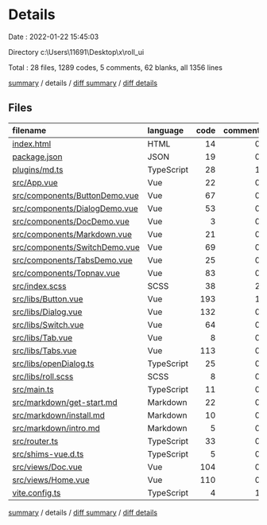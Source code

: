 # Details

Date : 2022-01-22 15:45:03

Directory c:\Users\11691\Desktop\x\roll_ui

Total : 28 files,  1289 codes, 5 comments, 62 blanks, all 1356 lines

[summary](results.md) / details / [diff summary](diff.md) / [diff details](diff-details.md)

## Files
| filename | language | code | comment | blank | total |
| :--- | :--- | ---: | ---: | ---: | ---: |
| [index.html](/index.html) | HTML | 14 | 0 | 3 | 17 |
| [package.json](/package.json) | JSON | 19 | 0 | 1 | 20 |
| [plugins/md.ts](/plugins/md.ts) | TypeScript | 28 | 1 | 4 | 33 |
| [src/App.vue](/src/App.vue) | Vue | 22 | 0 | 2 | 24 |
| [src/components/ButtonDemo.vue](/src/components/ButtonDemo.vue) | Vue | 67 | 0 | 1 | 68 |
| [src/components/DialogDemo.vue](/src/components/DialogDemo.vue) | Vue | 53 | 0 | 1 | 54 |
| [src/components/DocDemo.vue](/src/components/DocDemo.vue) | Vue | 3 | 0 | 0 | 3 |
| [src/components/Markdown.vue](/src/components/Markdown.vue) | Vue | 21 | 0 | 1 | 22 |
| [src/components/SwitchDemo.vue](/src/components/SwitchDemo.vue) | Vue | 69 | 0 | 5 | 74 |
| [src/components/TabsDemo.vue](/src/components/TabsDemo.vue) | Vue | 25 | 0 | 1 | 26 |
| [src/components/Topnav.vue](/src/components/Topnav.vue) | Vue | 83 | 0 | 0 | 83 |
| [src/index.scss](/src/index.scss) | SCSS | 38 | 2 | 5 | 45 |
| [src/libs/Button.vue](/src/libs/Button.vue) | Vue | 193 | 1 | 1 | 195 |
| [src/libs/Dialog.vue](/src/libs/Dialog.vue) | Vue | 132 | 0 | 4 | 136 |
| [src/libs/Switch.vue](/src/libs/Switch.vue) | Vue | 64 | 0 | 0 | 64 |
| [src/libs/Tab.vue](/src/libs/Tab.vue) | Vue | 8 | 0 | 0 | 8 |
| [src/libs/Tabs.vue](/src/libs/Tabs.vue) | Vue | 113 | 0 | 7 | 120 |
| [src/libs/openDialog.ts](/src/libs/openDialog.ts) | TypeScript | 25 | 0 | 0 | 25 |
| [src/libs/roll.scss](/src/libs/roll.scss) | SCSS | 8 | 0 | 0 | 8 |
| [src/main.ts](/src/main.ts) | TypeScript | 11 | 0 | 2 | 13 |
| [src/markdown/get-start.md](/src/markdown/get-start.md) | Markdown | 22 | 0 | 6 | 28 |
| [src/markdown/install.md](/src/markdown/install.md) | Markdown | 10 | 0 | 5 | 15 |
| [src/markdown/intro.md](/src/markdown/intro.md) | Markdown | 5 | 0 | 0 | 5 |
| [src/router.ts](/src/router.ts) | TypeScript | 33 | 0 | 4 | 37 |
| [src/shims-vue.d.ts](/src/shims-vue.d.ts) | TypeScript | 5 | 0 | 0 | 5 |
| [src/views/Doc.vue](/src/views/Doc.vue) | Vue | 104 | 0 | 5 | 109 |
| [src/views/Home.vue](/src/views/Home.vue) | Vue | 110 | 0 | 2 | 112 |
| [vite.config.ts](/vite.config.ts) | TypeScript | 4 | 1 | 2 | 7 |

[summary](results.md) / details / [diff summary](diff.md) / [diff details](diff-details.md)